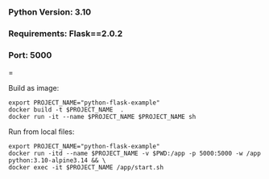 ### Python Version: 3.10
### Requirements: Flask==2.0.2
### Port: 5000

=

Build as image:
```
export PROJECT_NAME="python-flask-example"
docker build -t $PROJECT_NAME  .
docker run -it --name $PROJECT_NAME $PROJECT_NAME sh
```
Run from local files:
```
export PROJECT_NAME="python-flask-example"
docker run -itd --name $PROJECT_NAME -v $PWD:/app -p 5000:5000 -w /app python:3.10-alpine3.14 && \
docker exec -it $PROJECT_NAME /app/start.sh
```

